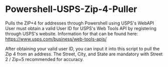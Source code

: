 # Powershell-USPS-Zip-4-Puller
Pulls the ZIP+4 for addresses through Powershell using USPS's WebAPI
User must obtain a valid User ID for USPS's Web Tools API by registering through USPS's website. Information for that can be found here: https://www.usps.com/business/web-tools-apis/

After obtaining your valid user ID, you can input it into this script to pull the Zip 4 from an address. The Street, City, and State are mandatory with Street 2 / Zip+5 recommended for accuracy.

